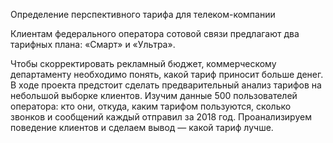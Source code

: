 Определение перспективного тарифа для телеком-компании

Клиентам федерального оператора сотовой связи предлагают два тарифных плана: «Смарт» и «Ультра».

Чтобы скорректировать рекламный бюджет, коммерческому департаменту необходимо понять, какой тариф приносит больше денег. В ходе проекта предстоит сделать предварительный анализ тарифов на небольшой выборке клиентов. Изучим данные 500 пользователей оператора: кто они, откуда, каким тарифом пользуются, сколько звонков и сообщений каждый отправил за 2018 год. Проанализируем поведение клиентов и сделаем вывод — какой тариф лучше.
